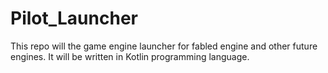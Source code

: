 # Pilot_Launcher
This repo will the game engine launcher for fabled engine and other future engines. It will be written in Kotlin programming language.
